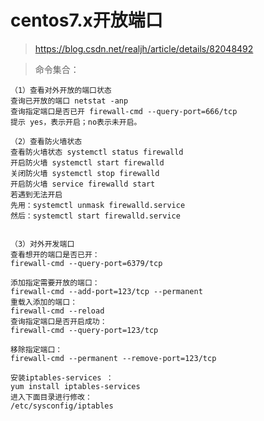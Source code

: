 # centos7.x开放端口

> https://blog.csdn.net/realjh/article/details/82048492

> 命令集合：

    （1）查看对外开放的端口状态
    查询已开放的端口 netstat -anp
    查询指定端口是否已开 firewall-cmd --query-port=666/tcp
    提示 yes，表示开启；no表示未开启。
    
    （2）查看防火墙状态
    查看防火墙状态 systemctl status firewalld
    开启防火墙 systemctl start firewalld  
    关闭防火墙 systemctl stop firewalld
    开启防火墙 service firewalld start 
    若遇到无法开启
    先用：systemctl unmask firewalld.service 
    然后：systemctl start firewalld.service    


    （3）对外开发端口
    查看想开的端口是否已开：
    firewall-cmd --query-port=6379/tcp

    添加指定需要开放的端口：
    firewall-cmd --add-port=123/tcp --permanent
    重载入添加的端口：
    firewall-cmd --reload
    查询指定端口是否开启成功：
    firewall-cmd --query-port=123/tcp

    移除指定端口：
    firewall-cmd --permanent --remove-port=123/tcp

    安装iptables-services ：
    yum install iptables-services 
    进入下面目录进行修改：
    /etc/sysconfig/iptables